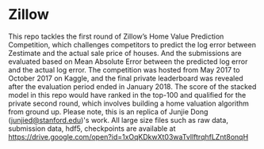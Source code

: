 # Zillow
This repo tackles the first round of Zillow’s Home Value Prediction Competition, which challenges competitors to predict the log error between Zestimate and the actual sale price of houses. And the submissions are evaluated based on Mean Absolute Error between the predicted log error and the actual log error. The competition was hosted from May 2017 to October 2017 on Kaggle, and the final private leaderboard was revealed after the evaluation period ended in January 2018.  The score of the stacked model in this repo would have ranked in the top-100 and qualified for the private second round, which involves building a home valuation algorithm from ground up.
Please note, this is an replica of Junjie Dong (junjied@stanford.edu)'s work.
All large size files such as raw data, submission data, hdf5, checkpoints are available at https://drive.google.com/open?id=1xOqKDkwXt03waTvllftrqhfLZnt8onqH
